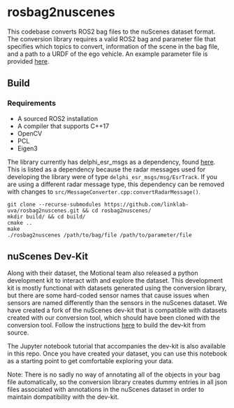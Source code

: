 # rosbag2nuscenes

This codebase converts ROS2 bag files to the nuScenes dataset format. The conversion library requires a valid ROS2 bag and parameter file that specifies which topics to convert, information of the scene in the bag file, and a path to a URDF of the ego vehicle. An example parameter file is provided [here](params/mit.yaml).

## Build

### Requirements
* A sourced ROS2 installation
* A compiler that supports C++17
* OpenCV
* PCL
* Eigen3

The library currently has delphi_esr_msgs as a dependency, found [here](https://github.com/astuff/astuff_sensor_msgs). This is listed as a dependency because the radar messages used for developing the library were of type `delphi_esr_msgs/msg/EsrTrack`. If you are using a different radar message type, this dependency can be removed with changes to `src/MessageConverter.cpp:convertRadarMessage()`.

```
git clone --recurse-submodules https://github.com/linklab-uva/rosbag2nuscenes.git && cd rosbag2nuscenes/
mkdir build/ && cd build/
cmake ..
make
./rosbag2nuscenes /path/to/bag/file /path/to/parameter/file
```

## nuScenes Dev-Kit

Along with their dataset, the Motional team also released a python development kit to interact with and explore the dataset. This development kit is mostly  functional with datasets generated using the conversion library, but there are some hard-coded sensor names that cause issues when sensors are named differently than the sensors in the nuScenes dataset. We have created a fork of the nuScenes dev-kit that is compatible with datasets created with our conversion tool, which should have been cloned with the conversion tool. Follow the instructions [here](https://github.com/linklab-uva/nuscenes-devkit/blob/master/docs/installation.md) to build the dev-kit from source.

The Jupyter notebook tutorial that accompanies the dev-kit is also available in this repo. Once you have created your dataset, you can use this notebook as a starting point to get comfortable exploring your data.

Note: There is no sadly no way of annotating all of the objects in your bag file automatically, so the conversion library creates dummy entries in all json files associated with annotations in the nuScenes dataset in order to maintain dompatibility with the dev-kit.
